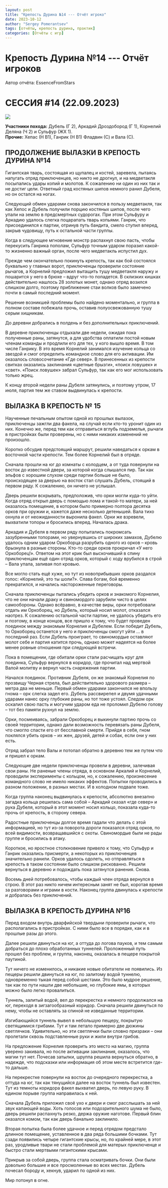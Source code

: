 ```yaml
---
layout: post
title: "Крепость Дурина №14 --- Отчёт игроко"
date: 2023-10-12
author: "Sergey Pomerantsev"
tags: [отчёты, крепость дурина, практик]
categories: [Отчёты с игр]
---
```


# Крепость Дурина №14 --- Отчёт игроков

Автор отчёта: EssenceFromStars

# СЕССИЯ #14 (22.09.2023)

![](/images/_durin_Map_06.10.23.png)

**Участники похода:** Дубель (Г 2), Аркадий Дроздобород (Г 1), Корнелий Деляна (Ч 2) и Сульфур (ЖХ 1).  
**Прочие:** Хепас (Н В1), Ганрик (Н В1) Фладвин (С) и Вала (С).

## ПРОДОЛЖЕНИЕ ВЫЛАЗКИ В КРЕПОСТЬ ДУРИНА №14

Гигантская тварь, состоящая из щупалец и костей, заревела, пытаясь напугать отряд приключенцев, но никто не дрогнул, и на медветакля посыпались удары копий и молотов. К сожалению ни один из них так и не достиг цели. Ответный град костяных шипов немного ранил Дубеля, но он остался на ногах.

Следующий обмен ударами снова закончился в пользу медветакля, так как Хепос и Дубель получили порцию костяных шипов, после чего упали на землю в предсмертных судорогах. При этом Сульфуру и Аркадию удалось слегка поцарапать тварь копьями. Ганрик, что присоединился к партии, отринув путь бандита, смело ступил вперед, закрыв чудовищу, путь к остальной части группы.

Когда в следующее мгновение монстр распахнул свою пасть, чтобы перекусить Ганрика пополам, Сульфур точным ударом поразил какой-то жизненно важный орган, после чего медветакль испустил дух.

Прежде чем окончательно покинуть крепость, так как бой состоялся буквально у главных ворот, приключенцы проверили состояние рычагов, а Корнелий предложил вытащить тушу медветакля наружу и пошарится у него в брюхе – вдруг что-то попадется. В склизких кишках действительно нашлось 28 золотых монет, однако отряд возился слишком долго, поэтому приближение стаи волков было замечено почти в самый последний момент.

Решение возникшей проблемы было найдено моментально, и группа в полном составе побежала прочь, оставив полуосвежованную тушу серым хищникам.

До деревни добрались в полдень и без дополнительных приключений.

В деревне приключенцы отдыхали две недели, ожидая пока полученные раны, затянутся, а для удобства оплатили постой новым членам команды и продлили его для тех, у кого вышло время. В том числе Ганрику. В это время Корнелий занимался изучение кольца со звездой и смог определить командное слово для его активации. Им оказалось словосочетание «Где север». В принесенных из крепости свитках оказались заклинания «цветные брызги», «поиск ловушек» и «свет». «Поиск ловушек» забрал Сульфур, так как его мог использовать только жрец.

К концу второй недели раны Дубеля затянулись, и поэтому утром, 17 июля, партия тем же ставом выдвинулась к крепости.

## ВЫЛАЗКА В КРЕПОСТЬ № 15

Наученные печальным опытом одной из прошлых вылазок, приключенцы зажгли два факела, на случай если кто-то уронит один из них. Конечно же, перед тем как отправиться вглубь подземелья, рычаги в пристройках были проверены, но с ними никаких изменений не произошло.

Коротко обсудив предстоящий маршрут, решили наведаться к оркам в восточной части крепости. Тем более Корнелий был в отряде.

Сначала прошли на юг до комнаты с колодцем, а от туда повернули на восток до известной двери, за которой когда слышался пир. Так как эльфов с хорошим слухом среди партии больше не было, происходящее за дверью на восток стал слушать Дубель, стоящий в первом ряду. К сожалению, он ничего не услышал.

Дверь решили вскрывать, предположив, что орки могли куда-то уйти. Когда отряд открыл дверь с помощью лома и такой-то матери, за ней оказалось помещение, в котором было примерно полтора десятка орков при оружии и, кажется даже несколько детенышей. Вала тихо охнула и от неожиданности выронила факел. Орки же взревели, выхватили топоры и бросились вперед. Началась драка.

Аркадия и Дубеля в первом ряду попытались покромсать зазубренными топорами, но увернувшись от широких замахов, Дубелю удалось одним ударом Оркоборца разрубить одного из орков – кровь брызнула в разные стороны. Кто-то среди орков прокричал «У него Оркоборец!». Ответом на этот крик был выскочивший в спину приключенцам ещё один отряд орков, который с ходу врубился в строй – Вала упала, заливая пол кровью.

Все могло стать ещё хуже, но тут из новоприбывших орков раздался голос: «Корнелий, это ты шоли?». Слава богам, бой временно прекратился, и начались настороженные переговоры.

Сначала приключенцы пытались убедить орков и знакомого Корнелия, что не они начали драку и свиномордого зарубили чисто в целях самообороны. Однако всёравно, в качестве виры, орки потребовали отдать им Оркоборец, но Дубель, который носил молот, отказался наотрез. К сожалению остальной части партии, не удалось убедить его и поэтому, в конце концов, все пришло к тому, что будет проведен поединок между знакомым Корнелия и Дубелем. Если победит Дубель, то Оркоборец останется у него и приключенцы смогут уйти … в последний раз. Если Дубель проиграет, то свиномордые оставляют молот себе и партия катится прочь, однако может надеятся на более менее ровные отношения при следующей встречи.

Пока в помещении, где обитали орки стали расчищать круг для поединка, Сульфур вернулся в коридор, где прочитал над мертвой Валой молитву и вернул часть снаряжения партии.

Начался поединок. Противник Дубеля, он же знакомый Корнелия по прозвищу Черная стрела, был действительно здорового размера – метра два не меньше. Первый обмен ударами закончился не впользу гнома – орк слегка задел его. Дубель рассвирепел и двумя удачными ударами нанес орку глубокие раны, но тот тоже устоял. Следом орк оскалил свою пасть и могучим ударом еда не проломил Дубелю голову – тот без памяти рухнул на землю.

Орки, посмеиваясь, забрали Оркоборец и выкинули партию прочь со своей территории, однако дали возможность перевязать раны Дубеля, что смогло спасти его от бесславной смерти. Прийдя в себя, гном поклялся убить орков – их жен, друзей, детей и собак, если они у них есть.

Отряд забрал тело Валы и потопал обратно в деревню тем же путем что и пришел к оркам.

Следующие две недели приключенцы провели в деревни, залечивая свои раны. Не раненые члены отряда, в основном Аркалий и Корнелий, проводили эксперименты с кольцом, но, к сожалению, произнесение командного слово не имело никаких эффектов. Попытки проводились в разном положении, в разных местах. И в холодном подвале тоже.

Когда группа наконец выдвинулась к крепости, абсолютно внезапно загадка кольца решилась сама собой – Аркадий сказал «где север» и рука Дубеля, который в этот момент носил кольцо, показала куда-то прочь от крепость, в сторону севера. 

Радостные приключенцы долгое время гадали что делать с этой информацией, но тут из-за поворота дороги показался отряд орков, по всей видимости, возвращавшийся с охоты. Свиномордые были не рады группе и бросились в атаку.

Короткое, но яростное столкновение привело к тому, что Сульфур и Ганрик оказались присмерти, а некоторых из приключенцев значительно ранили. Орков удалось одолеть, но отправляться в крепость в таком состоянии было слишком рискованно. Решили вернуться в деревню и подождать пока затянутся ранения. Снова.

Восемь дней потребовалось, чтобы каждый член отряда вернулся в строю. В этот раз никто ничем интересным занят не был, коротая время за разговорами и играми в кости. Наконец группа двинулась к крепости и добралась без приключений.

## ВЫЛАЗКА В КРЕПОСТЬ ДУРИНА №16

Перед входом внутрь дварфийской твердыни проверили рычаги, что располагались в пристройках. С ними было все в порядке, как и в прошлые разы до этого.

Далее решили двинуться на юг, а оттуда до логова пауков, и тем самым добраться до плохо обработанных туннелей. Проложенный путь прошел без проблем, и группа, наконец, оказалась в пещере покрытой паутиной.

Тут ничего не изменилось, и никакие новые обитатели не появились. Из пещеры решили двинуться на юг, по залитому водой туннелю, одновременно тыкая перед собой шестами. Это было мудрое решение, так как по пути нашли две небольшие, но глубокие ямы, в которых можно было легко провалиться.

Туннель, залитый водой, вел до перекрестка и немного продолжался на юг, переходя в зигзагообразный коридор. Сначала решили двинуться по нему, чтобы не оставлять за спиной не изведанные территории.

Изгибающийся туннель вывел в небольшую пещеру, покрытую светящимися грибами. Тут и там летало примерно две дюжины светлячков. Удивительно, но эти светлячки были словно призраки – они пролетали сквозь подставленные руки и жили внутри грибов.

На предложение Корнелия проверить это место на магию, группа уверено закивала, но после активации заклинания, оказалось, что магии тут нет. Почесав затылки, шруппа решила вернуться обратно, в надежде, что подсказки или информация об этом месте встретится где-то дальше.

На перекрестке повернули на восток до очередного перекрестка, а оттуда на юг, так как тянущийся далее на восток туннель был известен. Тут из темноты коридора факел выхватил дверь, по левую руку. В едином порыве группа направилась к ней.

Сначала Дубель приложил своё ухо к двери и смог расслышать за ней звук капающей воды. Хоть голосов или подозрительного шума не было, дверь решили распахнуть резко, держа оружие наготове. Первый блин оказался комом, так как дверь банально заклинило.

Вторая попытка была более удачное и перед отрядом предстало длинное помещение, уставленное в два ряда большими бочками. Тут сзади появились четыре гигантские крысы, но, по крайней мере, в этот раз, уродливые твари не стали проблемой для матерых приключенце и быстро стали мертвыми гигантскими крысами.

Прикрыв за собой дверь, группа стала осматривать бочки. Они были довольно большие и все просмоленные во всех местах. Дубель почесал бороду и, хекнув, ударил по одной из них.

Мир потонул в огне.
